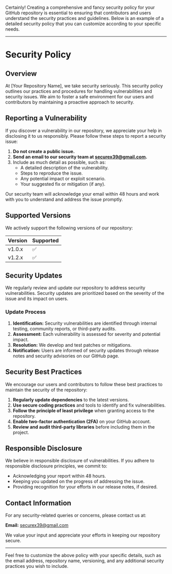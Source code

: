 Certainly! Creating a comprehensive and fancy security policy for your GitHub repository is essential to ensuring that contributors and users understand the security practices and guidelines. Below is an example of a detailed security policy that you can customize according to your specific needs.

---

# Security Policy

## Overview

At [Your Repository Name], we take security seriously. This security policy outlines our practices and procedures for handling vulnerabilities and security issues. We aim to foster a safe environment for our users and contributors by maintaining a proactive approach to security.

## Reporting a Vulnerability

If you discover a vulnerability in our repository, we appreciate your help in disclosing it to us responsibly. Please follow these steps to report a security issue:

1. **Do not create a public issue.**
2. **Send an email to our security team at [securex39@gmail.com](mailto:securex39@gmail.com).**
3. Include as much detail as possible, such as:
   - A detailed description of the vulnerability.
   - Steps to reproduce the issue.
   - Any potential impact or exploit scenario.
   - Your suggested fix or mitigation (if any).

Our security team will acknowledge your email within 48 hours and work with you to understand and address the issue promptly.

## Supported Versions

We actively support the following versions of our repository:

| Version | Supported          |
|---------|--------------------|
| v1.0.x  | :white_check_mark: |
| v1.2.x  | :white_check_mark: |

## Security Updates

We regularly review and update our repository to address security vulnerabilities. Security updates are prioritized based on the severity of the issue and its impact on users.

### Update Process

1. **Identification:** Security vulnerabilities are identified through internal testing, community reports, or third-party audits.
2. **Assessment:** Each vulnerability is assessed for severity and potential impact.
3. **Resolution:** We develop and test patches or mitigations.
4. **Notification:** Users are informed of security updates through release notes and security advisories on our GitHub page.

## Security Best Practices

We encourage our users and contributors to follow these best practices to maintain the security of the repository:

1. **Regularly update dependencies** to the latest versions.
2. **Use secure coding practices** and tools to identify and fix vulnerabilities.
3. **Follow the principle of least privilege** when granting access to the repository.
4. **Enable two-factor authentication (2FA)** on your GitHub account.
5. **Review and audit third-party libraries** before including them in the project.

## Responsible Disclosure

We believe in responsible disclosure of vulnerabilities. If you adhere to responsible disclosure principles, we commit to:

- Acknowledging your report within 48 hours.
- Keeping you updated on the progress of addressing the issue.
- Providing recognition for your efforts in our release notes, if desired.

## Contact Information

For any security-related queries or concerns, please contact us at:

**Email:** [securex39@gmail.com](mailto:securex39@gmail.com)

We value your input and appreciate your efforts in keeping our repository secure.

---

Feel free to customize the above policy with your specific details, such as the email address, repository name, versioning, and any additional security practices you wish to include.
